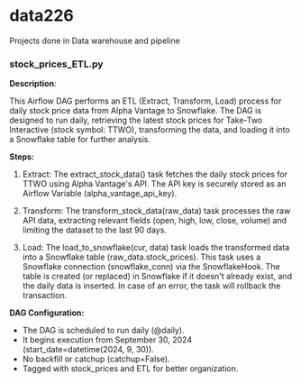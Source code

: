 # data226
Projects done in Data warehouse and pipeline

### stock_prices_ETL.py
**Description**:

This Airflow DAG performs an ETL (Extract, Transform, Load) process for daily stock price data from Alpha Vantage to Snowflake. The DAG is designed to run daily, retrieving the latest stock prices for Take-Two Interactive (stock symbol: TTWO), transforming the data, and loading it into a Snowflake table for further analysis.

**Steps:**
1. Extract: The extract_stock_data() task fetches the daily stock prices for TTWO using Alpha Vantage's API. The API key is securely stored as an Airflow Variable (alpha_vantage_api_key).
   
2. Transform: The transform_stock_data(raw_data) task processes the raw API data, extracting relevant fields (open, high, low, close, volume) and limiting the dataset to the last 90 days.

3. Load: The load_to_snowflake(cur, data) task loads the transformed data into a Snowflake table (raw_data.stock_prices). This task uses a Snowflake connection (snowflake_conn) via the SnowflakeHook. The table is created (or replaced) in Snowflake if it doesn't already exist, and the daily data is inserted. In case of an error, the task will rollback the transaction.

**DAG Configuration:**
- The DAG is scheduled to run daily (@daily).
- It begins execution from September 30, 2024 (start_date=datetime(2024, 9, 30)).
- No backfill or catchup (catchup=False).
- Tagged with stock_prices and ETL for better organization.

